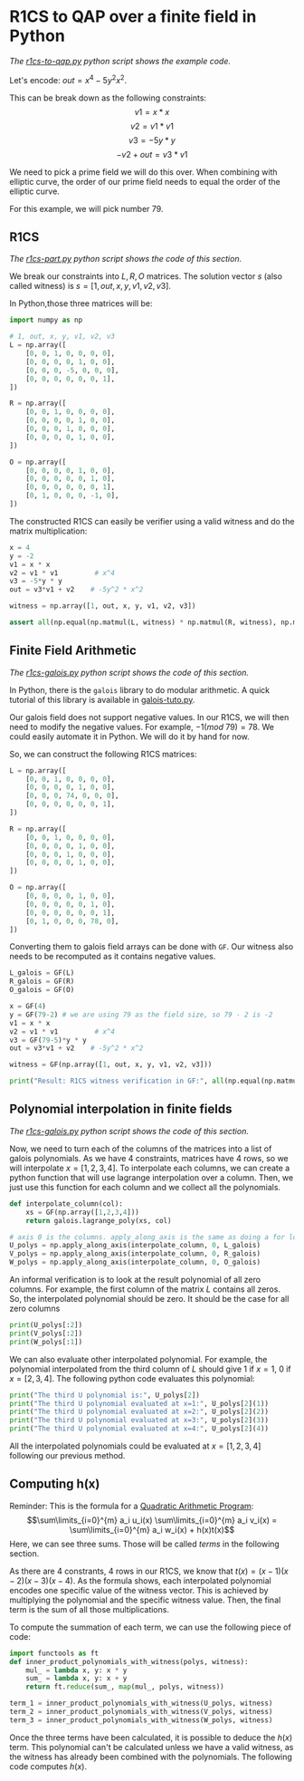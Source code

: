 # R1CS to QAP over a finite field in Python
*The [r1cs-to-qap.py](./r1cs-to-qap.py) python script shows the example code.*

Let's encode: $out = x^4 - 5y^2 x^2$.

This can be break down as the following constraints:
$$v1 = x * x$$
$$v2 = v1 * v1$$
$$v3 = -5y * y$$
$$-v2 + out = v3 * v1$$

We need to pick a prime field we will do this over.
When combining with elliptic curve, the order of our prime field needs to equal
the order of the elliptic curve.

For this example, we will pick number $79$. 

## R1CS
*The [r1cs-part.py](./r1cs-part.py) python script shows the code of this section.*

We break our constraints into $L, R, O$ matrices.
The solution vector $s$ (also called witness) is $s = [1, out, x, y, v1, v2, v3]$.

In Python,those three matrices will be:
```python
import numpy as np

# 1, out, x, y, v1, v2, v3
L = np.array([
    [0, 0, 1, 0, 0, 0, 0],
    [0, 0, 0, 0, 1, 0, 0],
    [0, 0, 0, -5, 0, 0, 0],
    [0, 0, 0, 0, 0, 0, 1],
])

R = np.array([
    [0, 0, 1, 0, 0, 0, 0],
    [0, 0, 0, 0, 1, 0, 0],
    [0, 0, 0, 1, 0, 0, 0],
    [0, 0, 0, 0, 1, 0, 0],
])

O = np.array([
    [0, 0, 0, 0, 1, 0, 0],
    [0, 0, 0, 0, 0, 1, 0],
    [0, 0, 0, 0, 0, 0, 1],
    [0, 1, 0, 0, 0, -1, 0],
])
```

The constructed R1CS can easily be verifier using a valid witness and do the matrix multiplication:
```python
x = 4
y = -2
v1 = x * x
v2 = v1 * v1         # x^4
v3 = -5*y * y
out = v3*v1 + v2    # -5y^2 * x^2

witness = np.array([1, out, x, y, v1, v2, v3])

assert all(np.equal(np.matmul(L, witness) * np.matmul(R, witness), np.matmul(O, witness))), "not equal"
```

## Finite Field Arithmetic
*The [r1cs-galois.py](./r1cs-galois.py) python script shows the code of this section.*

In Python, there is the `galois` library to do modular arithmetic.
A quick tutorial of this library is available in [galois-tuto.py](./galois-tuto.py).

Our galois field does not support negative values. In our R1CS, we will then need to modify the negative values. For example, $-1 (mod\ 79) = 78$.
We could easily automate it in Python.
We will do it by hand for now.

So, we can construct the following R1CS matrices:
```python
L = np.array([
    [0, 0, 1, 0, 0, 0, 0],
    [0, 0, 0, 0, 1, 0, 0],
    [0, 0, 0, 74, 0, 0, 0],
    [0, 0, 0, 0, 0, 0, 1],
])

R = np.array([
    [0, 0, 1, 0, 0, 0, 0],
    [0, 0, 0, 0, 1, 0, 0],
    [0, 0, 0, 1, 0, 0, 0],
    [0, 0, 0, 0, 1, 0, 0],
])

O = np.array([
    [0, 0, 0, 0, 1, 0, 0],
    [0, 0, 0, 0, 0, 1, 0],
    [0, 0, 0, 0, 0, 0, 1],
    [0, 1, 0, 0, 0, 78, 0],
])
```

Converting them to galois field arrays can be done with `GF`.
Our witness also needs to be recomputed as it contains negative values.
```python
L_galois = GF(L)
R_galois = GF(R)
O_galois = GF(O)

x = GF(4)
y = GF(79-2) # we are using 79 as the field size, so 79 - 2 is -2
v1 = x * x
v2 = v1 * v1         # x^4
v3 = GF(79-5)*y * y
out = v3*v1 + v2    # -5y^2 * x^2

witness = GF(np.array([1, out, x, y, v1, v2, v3]))

print("Result: R1CS witness verification in GF:", all(np.equal(np.matmul(L_galois, witness) * np.matmul(R_galois, witness), np.matmul(O_galois, witness))))
```

## Polynomial interpolation in finite fields
*The [r1cs-galois.py](./r1cs-galois.py) python script shows the code of this section.*

Now, we need to turn each of the columns of the matrices into a list of galois polynomials.
As we have 4 constraints, matrices have 4 rows, so we will interpolate $x=[1,2,3,4]$.
To interpolate each columns, we can create a python function that will use lagrange interpolation over a column.
Then, we just use this function for each column and we collect all the polynomials.
```python
def interpolate_column(col):
    xs = GF(np.array([1,2,3,4]))
    return galois.lagrange_poly(xs, col)

# axis 0 is the columns. apply_along_axis is the same as doing a for loop over the columns and collecting the results in an array
U_polys = np.apply_along_axis(interpolate_column, 0, L_galois)
V_polys = np.apply_along_axis(interpolate_column, 0, R_galois)
W_polys = np.apply_along_axis(interpolate_column, 0, O_galois)
```

An informal verification is to look at the result polynomial of all zero columns.
For example, the first column of the matrix $L$ contains all zeros.
So, the interpolated polynomial should be zero.
It should be the case for all zero columns
```python
print(U_polys[:2])
print(V_polys[:2])
print(W_polys[:1])
```

We can also evaluate other interpolated polynomial.
For example, the polynomial interpolated from the third column of $L$ should give $1$ if $x=1$, $0$ if $x=[2,3,4]$.
The following python code evaluates this polynomial:
```python
print("The third U polynomial is:", U_polys[2])
print("The third U polynomial evaluated at x=1:", U_polys[2](1))
print("The third U polynomial evaluated at x=2:", U_polys[2](2))
print("The third U polynomial evaluated at x=3:", U_polys[2](3))
print("The third U polynomial evaluated at x=4:", U_polys[2](4))
```

All the interpolated polynomials could be evaluated at $x=[1,2,3,4]$ following our previous method.

## Computing h(x)
Reminder: This is the formula for a [Quadratic Arithmetic Program](../quadratic-arithmetic-programs/README.md):
$$\sum\limits_{i=0}^{m} a_i u_i(x) \sum\limits_{i=0}^{m} a_i v_i(x) = \sum\limits_{i=0}^{m} a_i w_i(x) + h(x)t(x)$$
Here, we can see three sums. Those will be called *terms* in the following section.

As there are 4 constrants, 4 rows in our R1CS, we know that $t(x) = (x-1)(x-2)(x-3)(x-4)$.
As the formula shows, each interpolated polynomial encodes one specific value of the witness vector.
This is achieved by multiplying the polynomial and the specific witness value.
Then, the final term is the sum of all those multiplications.

To compute the summation of each term, we can use the following piece of code:
```python
import functools as ft
def inner_product_polynomials_with_witness(polys, witness):
    mul_ = lambda x, y: x * y
    sum_ = lambda x, y: x + y
    return ft.reduce(sum_, map(mul_, polys, witness))

term_1 = inner_product_polynomials_with_witness(U_polys, witness)
term_2 = inner_product_polynomials_with_witness(V_polys, witness)
term_3 = inner_product_polynomials_with_witness(W_polys, witness)
```

Once the three terms have been calculated, it is possible to deduce the $h(x)$ term.
This polynomial can't be calculated unless we have a valid witness,
as the witness has already been combined with the polynomials.
The following code computes $h(x)$.


